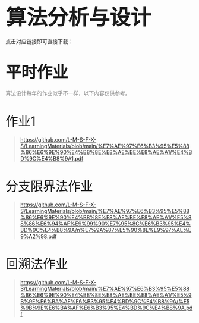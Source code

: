 # <span style="font-size: 2.0em; font-weight: bold;">算法分析与设计</span>

点击对应链接即可直接下载：

# <span style="font-size: 1.5em; font-weight: bold;">平时作业</span>

<span style="font-size: 1.0em; font-weight: normal; color: gray;">  算法设计每年的作业似乎不一样，以下内容仅供参考。</span>

# <span style="font-size: 1.2em; font-weight: lighter;">作业1</span>

> https://github.com/L-M-S-F-X-S/LearningMaterials/blob/main/%E7%AE%97%E6%B3%95%E5%88%86%E6%9E%90%E4%B8%8E%E8%AE%BE%E8%AE%A1/%E4%BD%9C%E4%B8%9A1.pdf

# <span style="font-size: 1.2em; font-weight: lighter;">分支限界法作业</span>

> https://github.com/L-M-S-F-X-S/LearningMaterials/blob/main/%E7%AE%97%E6%B3%95%E5%88%86%E6%9E%90%E4%B8%8E%E8%AE%BE%E8%AE%A1/%E5%88%86%E6%94%AF%E9%99%90%E7%95%8C%E6%B3%95%E4%BD%9C%E4%B8%9A/n%E7%9A%87%E5%90%8E%E9%97%AE%E9%A2%98.pdf

# <span style="font-size: 1.2em; font-weight: lighter;">回溯法作业</span>

>  https://github.com/L-M-S-F-X-S/LearningMaterials/blob/main/%E7%AE%97%E6%B3%95%E5%88%86%E6%9E%90%E4%B8%8E%E8%AE%BE%E8%AE%A1/%E5%9B%9E%E6%BA%AF%E6%B3%95%E4%BD%9C%E4%B8%9A/%E5%9B%9E%E6%BA%AF%E6%B3%95%E4%BD%9C%E4%B8%9A.pdf
